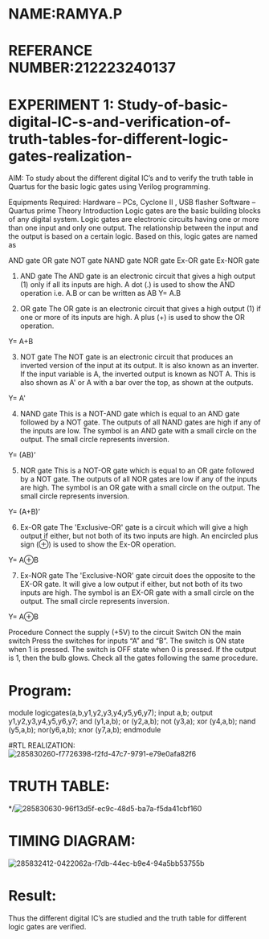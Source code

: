 # NAME:RAMYA.P
# REFERANCE NUMBER:212223240137
# EXPERIMENT 1: Study-of-basic-digital-IC-s-and-verification-of-truth-tables-for-different-logic-gates-realization-
 AIM:
To study about the different digital IC’s and to verify the truth table in Quartus for the basic logic gates using Verilog programming.

Equipments Required:
Hardware – PCs, Cyclone II , USB flasher
Software – Quartus prime
Theory
Introduction
Logic gates are the basic building blocks of any digital system. Logic gates are electronic circuits having one or more than one input and only one output. The relationship between the input and the output is based on a certain logic. Based on this, logic gates are named as

AND gate
OR gate
NOT gate
NAND gate
NOR gate
Ex-OR gate
Ex-NOR gate
1) AND gate
The AND gate is an electronic circuit that gives a high output (1) only if all its inputs are high. A dot (.) is used to show the AND operation i.e. A.B or can be written as AB
Y= A.B

2) OR gate
The OR gate is an electronic circuit that gives a high output (1) if one or more of its inputs are high. A plus (+) is used to show the OR operation.

Y= A+B

3) NOT gate
The NOT gate is an electronic circuit that produces an inverted version of the input at its output. It is also known as an inverter. If the input variable is A, the inverted output is known as NOT A. This is also shown as A' or A with a bar over the top, as shown at the outputs.

Y= A'

4) NAND gate
This is a NOT-AND gate which is equal to an AND gate followed by a NOT gate. The outputs of all NAND gates are high if any of the inputs are low. The symbol is an AND gate with a small circle on the output. The small circle represents inversion.

Y= (AB)’

5) NOR gate
This is a NOT-OR gate which is equal to an OR gate followed by a NOT gate. The outputs of all NOR gates are low if any of the inputs are high. The symbol is an OR gate with a small circle on the output. The small circle represents inversion.

Y= (A+B)’

6) Ex-OR gate
The 'Exclusive-OR' gate is a circuit which will give a high output if either, but not both of its two inputs are high. An encircled plus sign (⊕) is used to show the Ex-OR operation.

Y= A⊕B

7) Ex-NOR gate
The 'Exclusive-NOR' gate circuit does the opposite to the EX-OR gate. It will give a low output if either, but not both of its two inputs are high. The symbol is an EX-OR gate with a small circle on the output. The small circle represents inversion.

Y= A⊕B

Procedure
Connect the supply (+5V) to the circuit
Switch ON the main switch
Press the switches for inputs “A” and “B”. The switch is ON state when 1 is pressed. The switch is OFF state when 0 is pressed.
If the output is 1, then the bulb glows.
Check all the gates following the same procedure.
# Program:
module logicgates(a,b,y1,y2,y3,y4,y5,y6,y7);
input a,b;
output y1,y2,y3,y4,y5,y6,y7;
and (y1,a,b);
or (y2,a,b);
not (y3,a);
xor (y4,a,b);
nand (y5,a,b);
nor(y6,a,b);
xnor (y7,a,b);
endmodule

#RTL REALIZATION:
![285830260-f7726398-f2fd-47c7-9791-e79e0afa82f6](https://github.com/23014107/Study-of-basic-digital-IC-s-and-verification-of-truth-tables-for-different-logic-gates-realization-/assets/151625620/ec8bb577-8ac0-4629-ae4d-89197e78be73)

# TRUTH TABLE:


*/![285830630-96f13d5f-ec9c-48d5-ba7a-f5da41cbf160](https://github.com/23014107/Study-of-basic-digital-IC-s-and-verification-of-truth-tables-for-different-logic-gates-realization-/assets/151625620/013269e0-8db4-44b1-8366-6b710efd5a8a)


# TIMING DIAGRAM:


![285832412-0422062a-f7db-44ec-b9e4-94a5bb53755b](https://github.com/23014107/Study-of-basic-digital-IC-s-and-verification-of-truth-tables-for-different-logic-gates-realization-/assets/151625620/77a0bcd9-f427-4711-873f-c6c15b526034)



# Result:
Thus the different digital IC’s are studied and the truth table for different logic gates are verified.
